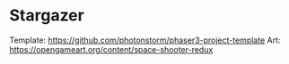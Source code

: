 # Stargazer
Template: https://github.com/photonstorm/phaser3-project-template
Art: https://opengameart.org/content/space-shooter-redux

